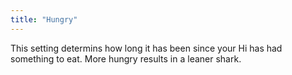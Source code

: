 ```yaml
---
title: "Hungry"
---
```


This setting determins how long it has been since your Hi has had
something to eat. More hungry results in a leaner shark.




